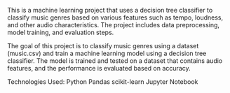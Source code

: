 This is a machine learning project that uses a decision tree classifier to classify music genres based on various features such as tempo, loudness, and other audio characteristics. The project includes data preprocessing, model training, and evaluation steps.

The goal of this project is to classify music genres using a dataset (music.csv) and train a machine learning model using a decision tree classifier. The model is trained and tested on a dataset that contains audio features, and the performance is evaluated based on accuracy.

Technologies Used:
Python
Pandas
scikit-learn
Jupyter Notebook
